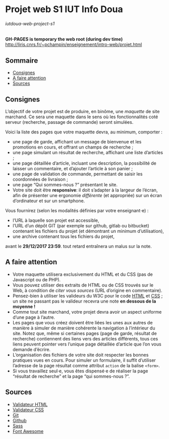 # Projet web S1 IUT Info Doua
###### iutdoua-web-project-s1
**GH-PAGES is temporary the web root (during dev time)**
http://liris.cnrs.fr/~pchampin/enseignement/intro-web/projet.html

## Sommaire
- [Consignes](#consignes)
- [A faire attention](#a-faire-attention)
- [Sources](#sources)

## Consignes
L’objectif de votre projet est de produire, en binôme, une *maquette* de site marchand. Ce sera une maquette dans le sens où les fonctionnalités coté serveur (recherche, passage de commande) seront simulées.   

Voici la liste des pages que votre maquette devra, au minimum, comporter :

- une page de garde, affichant un message de bienvenue et les promotions en cours, et offrant un champs de recherche ;
- une page simulant un résultat de recherche, affichant une liste d’articles ;
- une page détaillée d’article, incluant une description, la possibilité de laisser un commentaire, et d’ajouter l’article à son panier ;
- une page de validation de commande, permettant de saisir les coordonnées de livraison ;
- une page “Qui sommes-nous ?” présentant le site.
- Votre site doit être **responsive**: il doit s’adapter à la largeur de l’écran, afin de présenter une ergonomie *différente* (et appropriée) sur un écran d’ordinateur et sur un smartphone.

Vous fournirez (selon les modalités définies par votre enseignant⋅e) :

- l’URL à laquelle son projet est accessible,
- l’URL d’un dépôt GIT (par exemple sur github, gitlab ou bitbucket) contenant les fichiers du projet (et démontrant un minimum d’utilisation),
- une archive contenant tous les fichiers du projet,

avant le **29/12/2017 23:59**. tout retard entraînera un malus sur la note.

## A faire attention
- Votre maquette utilisera exclusivement du HTML et du CSS (pas de Javascript ou de PHP).
- Vous pouvez utiliser des extraits de HTML ou de CSS trouvés sur le Web, à condition de *citer vous sources* (URL d’origine en commentaire).
- Pensez-bien à utiliser les valideurs du W3C pour le code [HTML](http://validator.w3.org/#validate_by_upload) et [CSS](https://jigsaw.w3.org/css-validator/#validate_by_upload) ; un site ne passant pas le valideur recevra une note **en dessous de la moyenne !**
- Comme tout site marchand, votre projet devra avoir un aspect uniforme d’une page à l’autre.
- Les pages que vous créez doivent être liées les unes aux autres de manière à simuler de manière cohérente la navigation à l’intérieur du site. Notez que, même si certaines pages (page de garde, résultat de recherche) contiennent des liens vers des articles différents, tous ces liens peuvent pointer vers l’unique page détaillée d’article que l’on vous demande d’écrire.
- L’organisation des fichiers de votre site doit respecter les bonnes pratiques vues en cours.
Pour simuler un formulaire, il suffit d’utiliser l’adresse de la page résultat comme attribut `action` de la balise `<form>`.
- Si vous travaillez seul⋅e, vous êtes dispensé⋅e de réaliser la page “résultat de recherche” et la page “qui sommes-nous ?”.


## Sources
- [Validateur HTML](http://validator.w3.org/#validate_by_upload)
- [Validateur CSS](https://jigsaw.w3.org/css-validator/#validate_by_upload)
- [Git](https://git-scm.com/)
- [Github](https://github.com/)
- [Sass](http://sass-lang.com/)
- [Font Awesome](http://fontawesome.io/)
